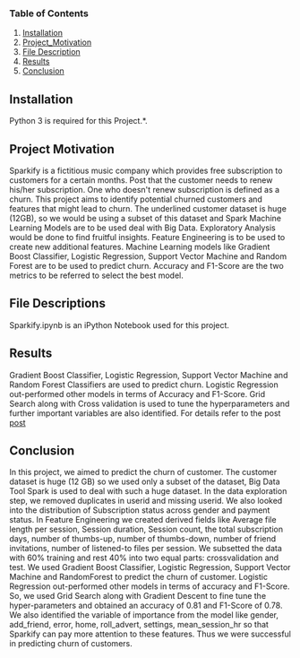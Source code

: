 ### Table of Contents

1. [Installation](#installation)
2. [Project_Motivation](#motivation)
3. [File Description](#files)
4. [Results](#results)
5. [Conclusion](#conclusion)

## Installation <a name="installation"></a>

Python 3 is required for this Project.*.

## Project Motivation<a name="motivation"></a>

Sparkify is a fictitious music company which provides free subscription to customers for a certain months. Post that the customer needs to renew his/her subscription. One who doesn't renew subscription is defined as a churn. This project aims to identify potential churned customers and features that might lead to churn. The underlined customer dataset is huge (12GB), so we would be using a subset of this dataset and Spark Machine Learning Models are to be used deal with Big Data. Exploratory Analysis would be done to find fruitful insights. Feature Engineering is to be used to create new additional features. Machine Learning models like Gradient Boost Classifier, Logistic Regression, Support Vector Machine and Random Forest are to be used to predict churn. Accuracy and F1-Score are the two metrics to be referred to select the best model. 

## File Descriptions <a name="files"></a>

Sparkify.ipynb is an iPython Notebook used for this project. 


## Results<a name="results"></a>

Gradient Boost Classifier, Logistic Regression, Support Vector Machine and Random Forest Classifiers are used to predict churn. Logistic Regression out-performed other models in terms of Accuracy and F1-Score. Grid Search along with Cross validation is used to tune the hyperparameters and further important variables are also identified. For details refer to the post [post](https://medium.com/@soutirchakraborty/identifying-the-churn-of-customers-for-sparkify-6c1094c399d9)


## Conclusion<a name="conclusion"></a>

In this project, we aimed to predict the churn of customer. The customer dataset is huge (12 GB) so we used only a subset of the dataset, Big Data Tool Spark is used to deal with such a huge dataset. In the data exploration step, we removed duplicates in userid and missing userid. We also looked into the distribution of Subscription status across gender and payment status. In Feature Engineering we created derived fields like Average file length per session, Session duration, Session count, the total subscription days, number of thumbs-up, number of thumbs-down, number of friend invitations, number of listened-to files per session. We subsetted the data with 60% training and rest 40% into two equal parts: crossvalidation and test. We used Gradient Boost Classifier, Logistic Regression, Support Vector Machine and RandomForest to predict the churn of customer. Logistic Regression out-performed other models in terms of accuracy and F1-Score. So, we used Grid Search along with Gradient Descent to fine tune the hyper-parameters and obtained an accuracy of 0.81 and F1-Score of 0.78. We also identified the variable of importance from the model like gender, add_friend, error, home, roll_advert, settings, mean_session_hr so that Sparkify can pay more attention to these features. Thus we were successful in predicting churn of customers.
